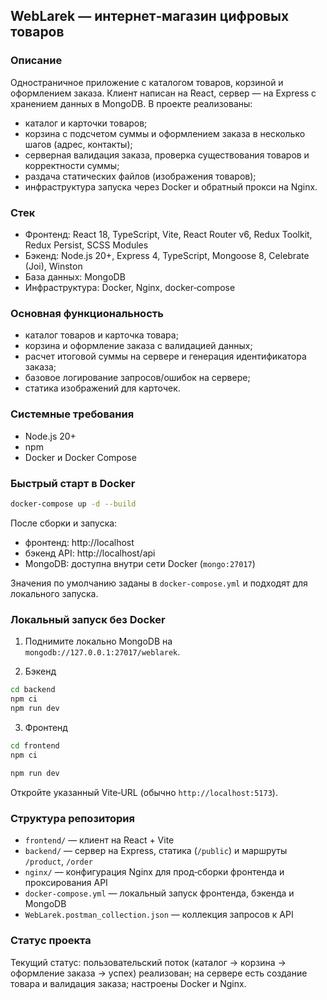 ## WebLarek — интернет‑магазин цифровых товаров

### Описание
Одностраничное приложение с каталогом товаров, корзиной и оформлением заказа. Клиент написан на React, сервер — на Express с хранением данных в MongoDB. В проекте реализованы:
- каталог и карточки товаров;
- корзина с подсчетом суммы и оформлением заказа в несколько шагов (адрес, контакты);
- серверная валидация заказа, проверка существования товаров и корректности суммы;
- раздача статических файлов (изображения товаров);
- инфраструктура запуска через Docker и обратный прокси на Nginx.

### Стек
- Фронтенд: React 18, TypeScript, Vite, React Router v6, Redux Toolkit, Redux Persist, SCSS Modules
- Бэкенд: Node.js 20+, Express 4, TypeScript, Mongoose 8, Celebrate (Joi), Winston
- База данных: MongoDB
- Инфраструктура: Docker, Nginx, docker‑compose

### Основная функциональность
- каталог товаров и карточка товара;
- корзина и оформление заказа с валидацией данных;
- расчет итоговой суммы на сервере и генерация идентификатора заказа;
- базовое логирование запросов/ошибок на сервере;
- статика изображений для карточек.
 

### Системные требования
- Node.js 20+
- npm
- Docker и Docker Compose

 
### Быстрый старт в Docker
```bash
docker-compose up -d --build
```
После сборки и запуска:
- фронтенд: http://localhost
- бэкенд API: http://localhost/api
- MongoDB: доступна внутри сети Docker (`mongo:27017`)

Значения по умолчанию заданы в `docker-compose.yml` и подходят для локального запуска.

### Локальный запуск без Docker
1) Поднимите локально MongoDB на `mongodb://127.0.0.1:27017/weblarek`.

2) Бэкенд
```bash
cd backend
npm ci
npm run dev
```

3) Фронтенд
```bash
cd frontend
npm ci
 
npm run dev
```
Откройте указанный Vite‑URL (обычно `http://localhost:5173`).

### Структура репозитория
- `frontend/` — клиент на React + Vite
- `backend/` — сервер на Express, статика (`/public`) и маршруты `/product`, `/order`
- `nginx/` — конфигурация Nginx для прод‑сборки фронтенда и проксирования API
- `docker-compose.yml` — локальный запуск фронтенда, бэкенда и MongoDB
- `WebLarek.postman_collection.json` — коллекция запросов к API

### Статус проекта  
Текущий статус: пользовательский поток (каталог → корзина → оформление заказа → успех) реализован; на сервере есть создание товара и валидация заказа; настроены Docker и Nginx.
 

